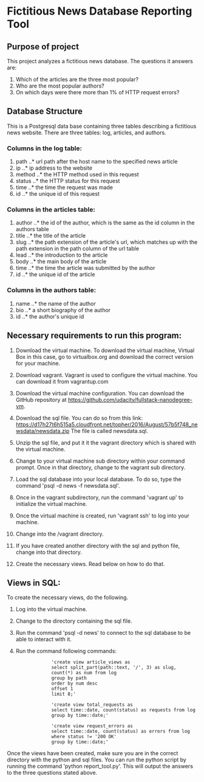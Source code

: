# Fictitious News Database Reporting Tool


## Purpose of project
This project analyzes a fictitious news database. The questions it answers are:
1. Which of the articles are the three most popular?
2. Who are the most popular authors?
3. On which days were there more than 1% of HTTP request errors?


## Database Structure
This is a Postgresql data base containing three tables describing a fictitious 
news website. There are three tables: log, articles, and authors.

### Columns in the log table:
1. path
..* url path after the host name to the specified news article
2. ip
..* ip address to the website
3. method
..* the HTTP method used in this request
4. status
..* the HTTP status for this request
5. time
..* the time the request was made
6. id 
..* the unique id of this request

### Columns in the articles table:
1. author
..* the id of the author, which is the same as the id column in the authors table
2. title
..* the title of the article
3. slug 
..* the path extension of the article's url, which matches up with the path extension in the path column of the url table
4. lead
..* the introduction to the article
5. body 
..* the main body of the article
6. time
..* the time the article was submitted by the author
7. id
..* the unique id of the article 

### Columns in the authors table:
1. name
..* the name of the author 
2. bio
..* a short biography of the author
3. id
..* the author's unique id


## Necessary requirements to run this program:
1. Download the virtual machine. To download the virtual machine, Virtual Box in this case, go to virtualbox.org and download the correct version for your machine.

2. Download vagrant. Vagrant is used to configure the virtual machine. You can download it from vagrantup.com

3. Download the virtual machine configuration. You can download the GitHub repository
at https://github.com/udacity/fullstack-nanodegree-vm. 

4. Download the sql file. You can do so from this link: https://d17h27t6h515a5.cloudfront.net/topher/2016/August/57b5f748_newsdata/newsdata.zip
The file is called newsdata.sql.

5. Unzip the sql file, and put it it the vagrant directory which is shared with the virtual machine.

6. Change to your virtual machine sub directory within your command prompt. Once in that directory, change to the vagrant sub directory.

7. Load the sql database into your local database. To do so, type the command 'psql -d news -f newsdata.sql'.

5. Once in the vagrant subdirectory, run the command 'vagrant up' to initialize the virtual machine. 

6. Once the virtual machine is created, run 'vagrant ssh' to log into your machine.

7. Change into the /vagrant directory.

8. If you have created another directory with the sql and python file, change into that directory. 

9. Create the necessary views. Read below on how to do that.


## Views in SQL:
To create the necessary views, do the following.

1. Log into the virtual machine.

2. Change to the directory containing the sql file.

3. Run the command 'psql -d news' to connect to the sql database to be able to interact with it.

4. Run the command following commands:
                    
                    'create view article_views as
                    select split_part(path::text, '/', 3) as slug,
                    count(*) as num from log
                    group by path
                    order by num desc
                    offset 1
                    limit 8;'

                    'create view total_requests as 
                    select time::date, count(status) as requests from log
                    group by time::date;'

                    'create view request_errors as
                    select time::date, count(status) as errors from log
                    where status != '200 OK'
                    group by time::date;'


Once the views have been created, make sure you are in the correct directory with the python and sql files. You can run the python script by running the command 'python report_tool.py'. This will output the answers to the three questions stated above.